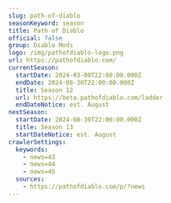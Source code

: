 ```yaml
---
slug: path-of-diablo
seasonKeyword: season
title: Path of Diablo
official: false
group: Diablo Mods
logo: /img/pathofdiablo-logo.png
url: https://pathofdiablo.com/
currentSeason:
  startDate: 2024-03-08T22:00:00.000Z
  endDate: 2024-08-30T22:00:00.000Z
  title: Season 12
  url: https://beta.pathofdiablo.com/ladder
  endDateNotice: est. August
nextSeason:
  startDate: 2024-08-30T22:00:00.000Z
  title: Season 13
  startDateNotice: est. August
crawlerSettings:
  keywords:
    - news=43
    - news=44
    - news=45
  sources:
    - https://pathofdiablo.com/p/?news
---
```


